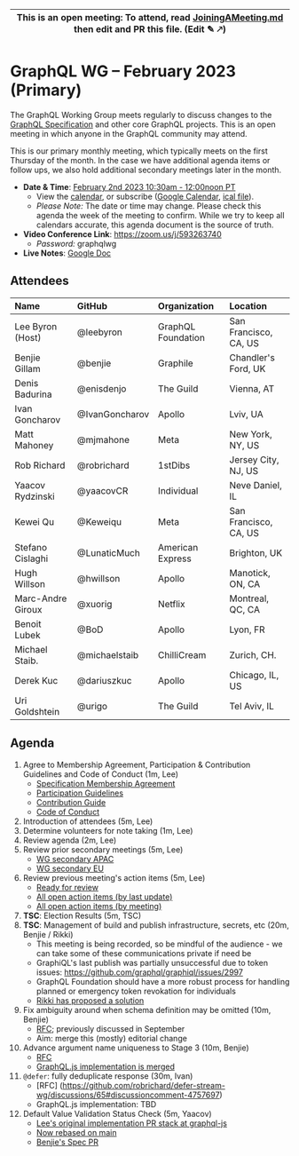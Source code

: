 <!--

# How to join (copied directly from /JoiningAMeeting.md)

Hello! You're welcome to join our working group meeting and add to the agenda
by following these three steps:

1.  Add your name to the list of attendees (in alphabetical order).

    - To respect meeting size, attendees should be relevant to the agenda.
      That means we expect most who join the meeting to participate in
      discussion. If you'd rather just watch, check out our [YouTube][].

    - Please include the organization (or project) you represent, and the
      location (including [country code][]) you expect to be located in during
      the meeting.

    - If you're willing to help take notes, add "✏️" after your name
      (eg. Ada Lovelace ✏). This is hugely helpful!

2.  If relevant, add your topic to the agenda (sorted by expected time).

    - Every agenda item has four parts: 1) the topic, 2) an expected time
      constraint, 3) who's leading the discussion, and 4) a list of any
      relevant links (RFC docs, issues, PRs, presentations, etc). Follow the
      format of existing agenda items.

    - Know what you want to get out of the agenda topic - what feedback do you
      need? What questions do you need answered? Are you looking for consensus
      or just directional feedback?

    - If your topic is a new proposal it's likely an ["RFC 0"][rfc stages]. The
      barrier of entry for documenting new proposals is intentionally low,
      writing a few sentences about the problem you're trying to solve and the
      rough shape of your proposed solution is normally sufficient.

      You can create a link for this:

      - As an issue against the graphql-wg repo.
      - As a GitHub discussion in the graphql-wg repo.
      - As an RFC document into the rfcs/ folder of the graphql-wg repo.

3.  Review our guidelines and agree to our Spec Membership & CLA.

    - Review and understand our Spec Membership Agreement, Participation &
      Contribution Guidelines, and Code of Conduct. You'll find links to these
      in the first agenda item of every meeting.

    - If this is your first time, our bot will comment on your Pull Request
      with a link to our Spec Membership & CLA. Please follow along and agree
      before your PR is merged.

      Your organization may sign this for all of its members. To set this up,
      please ask operations@graphql.org.

PLEASE TAKE NOTE:

- By joining this meeting you must agree to the Specification Membership
  Agreement and Code of Conduct.

- Meetings are recorded and made available on [YouTube][], by joining you
  consent to being recorded.

[youtube]: https://www.youtube.com/channel/UCERcwLeheOXp_u61jEXxHMA
[country code]: https://en.wikipedia.org/wiki/List_of_ISO_3166_country_codes#Current_ISO_3166_country_codes
[rfc stages]: https://github.com/graphql/graphql-spec/blob/main/CONTRIBUTING.md#rfc-contribution-stages

-->

| This is an open meeting: To attend, read [JoiningAMeeting.md](https://github.com/graphql/graphql-wg/blob/main/JoiningAMeeting.md) then edit and PR this file. (Edit ✎ 🡕) |
| ---------------------------------------------------------------------------------------- |

# GraphQL WG – February 2023 (Primary)

The GraphQL Working Group meets regularly to discuss changes to the
[GraphQL Specification][] and other core GraphQL projects. This is an open
meeting in which anyone in the GraphQL community may attend.

This is our primary monthly meeting, which typically meets on the first Thursday
of the month. In the case we have additional agenda items or follow ups, we also
hold additional secondary meetings later in the month.

- **Date & Time**: [February 2nd 2023 10:30am - 12:00noon PT](https://www.timeanddate.com/worldclock/converter.html?iso=20230202T183000&p1=224&p2=179&p3=136&p4=268&p5=367&p6=438&p7=248&p8=240)
  - View the [calendar][], or subscribe ([Google Calendar][], [ical file][]).
  - _Please Note:_ The date or time may change. Please check this agenda the
    week of the meeting to confirm. While we try to keep all calendars accurate,
    this agenda document is the source of truth.
- **Video Conference Link**: https://zoom.us/j/593263740
  - _Password:_ graphqlwg
- **Live Notes**: [Google Doc]()

[graphql specification]: https://github.com/graphql/graphql-spec
[calendar]: https://calendar.google.com/calendar/embed?src=linuxfoundation.org_ik79t9uuj2p32i3r203dgv5mo8%40group.calendar.google.com
[google calendar]: https://calendar.google.com/calendar?cid=bGludXhmb3VuZGF0aW9uLm9yZ19pazc5dDl1dWoycDMyaTNyMjAzZGd2NW1vOEBncm91cC5jYWxlbmRhci5nb29nbGUuY29t
[ical file]: https://calendar.google.com/calendar/ical/linuxfoundation.org_ik79t9uuj2p32i3r203dgv5mo8%40group.calendar.google.com/public/basic.ics

## Attendees

| Name              | GitHub         | Organization       | Location              |
| :---------------- | :------------- | :----------------- | :-------------------- |
| Lee Byron (Host)  | @leebyron      | GraphQL Foundation | San Francisco, CA, US |
| Benjie Gillam     | @benjie        | Graphile           | Chandler's Ford, UK   |
| Denis Badurina    | @enisdenjo     | The Guild          | Vienna, AT            |
| Ivan Goncharov    | @IvanGoncharov | Apollo             | Lviv, UA              |
| Matt Mahoney      | @mjmahone      | Meta               | New York, NY, US      |
| Rob Richard       | @robrichard    | 1stDibs            | Jersey City, NJ, US   |
| Yaacov Rydzinski  | @yaacovCR      | Individual         | Neve Daniel, IL       |
| Kewei Qu          | @Keweiqu       | Meta               | San Francisco, CA, US |
| Stefano Cislaghi  | @LunaticMuch   | American Express   | Brighton, UK          |
| Hugh Willson      | @hwillson      | Apollo             | Manotick, ON, CA      |
| Marc-Andre Giroux | @xuorig        | Netflix            | Montreal, QC, CA      |
| Benoit Lubek      | @BoD           | Apollo             | Lyon, FR              |
| Michael Staib.    | @michaelstaib  | ChilliCream        | Zurich, CH.           |
| Derek Kuc         | @dariuszkuc    | Apollo             | Chicago, IL, US       |
| Uri Goldshtein    | @urigo         | The Guild          | Tel Aviv, IL          |


## Agenda

1. Agree to Membership Agreement, Participation & Contribution Guidelines and Code of Conduct (1m, Lee)
   - [Specification Membership Agreement](https://github.com/graphql/foundation)
   - [Participation Guidelines](https://github.com/graphql/graphql-wg#participation-guidelines)
   - [Contribution Guide](https://github.com/graphql/graphql-spec/blob/main/CONTRIBUTING.md)
   - [Code of Conduct](https://github.com/graphql/foundation/blob/master/CODE-OF-CONDUCT.md)
1. Introduction of attendees (5m, Lee)
1. Determine volunteers for note taking (1m, Lee)
1. Review agenda (2m, Lee)
1. Review prior secondary meetings (5m, Lee)
   - [WG secondary APAC](https://github.com/graphql/graphql-wg/blob/main/agendas/2023/01-Jan/11-wg-secondary-apac.md)
   - [WG secondary EU](https://github.com/graphql/graphql-wg/blob/main/agendas/2023/01-Jan/19-wg-secondary-eu.md)
1. Review previous meeting's action items (5m, Lee)
   - [Ready for review](https://github.com/graphql/graphql-wg/issues?q=is%3Aissue+is%3Aopen+label%3A%22Ready+for+review+%F0%9F%99%8C%22+sort%3Aupdated-desc)
   - [All open action items (by last update)](https://github.com/graphql/graphql-wg/issues?q=is%3Aissue+is%3Aopen+label%3A%22Action+item+%3Aclapper%3A%22+sort%3Aupdated-desc)
   - [All open action items (by meeting)](https://github.com/graphql/graphql-wg/projects?query=is%3Aopen+sort%3Aname-asc)
1. **TSC**: Election Results (5m, TSC)
1. **TSC**: Management of build and publish infrastructure, secrets, etc (20m, Benjie / Rikki)
   - This meeting is being recorded, so be mindful of the audience - we can take some of these communications private if need be
   - GraphiQL's last publish was partially unsuccessful due to token issues: https://github.com/graphql/graphiql/issues/2997
   - GraphQL Foundation should have a more robust process for handling planned or emergency token revokation for individuals
   - [Rikki has proposed a solution](https://gist.github.com/benjie/739e119b68422a14864486a9ff0b2a8c)
1. Fix ambiguity around when schema definition may be omitted (10m, Benjie)
   - [RFC](https://github.com/graphql/graphql-spec/pull/987); previously discussed in September
   - Aim: merge this (mostly) editorial change
1. Advance argument name uniqueness to Stage 3 (10m, Benjie)
   - [RFC](https://github.com/graphql/graphql-spec/pull/891)
   - [GraphQL.js implementation is merged](https://github.com/graphql/graphql-js/pull/3208)
1. `@defer`: fully deduplicate response (30m, Ivan)
   - [RFC] (https://github.com/robrichard/defer-stream-wg/discussions/65#discussioncomment-4757697)
   - GraphQL.js implementation: TBD
1. Default Value Validation Status Check (5m, Yaacov)
   - [Lee's original implementation PR stack at graphql-js](https://github.com/graphql/graphql-js/pull/3049)
   - [Now rebased on main](https://github.com/graphql/graphql-js/pull/3814)
   - [Benjie's Spec PR](https://github.com/graphql/graphql-spec/pull/793)
